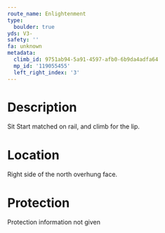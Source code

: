 ```yaml
---
route_name: Enlightenment
type:
  boulder: true
yds: V3-
safety: ''
fa: unknown
metadata:
  climb_id: 9751ab94-5a91-4597-afb0-6b9da4adfa64
  mp_id: '119055455'
  left_right_index: '3'
---
```

# Description
Sit Start matched on rail, and climb for the lip.

# Location
Right side of the north overhung face.

# Protection
Protection information not given
